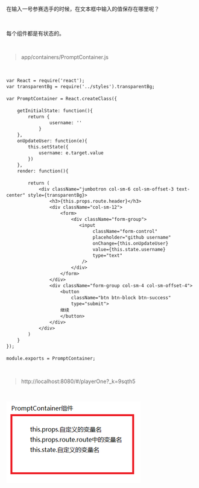在输入一号参赛选手的时候，在文本框中输入的值保存在哪里呢？

<br>

每个组件都是有状态的。

<br>

> app/containers/PromptContainer.js

<br>

	var React = require('react');
	var transparentBg = require('../styles').transparentBg;
	
	var PromptContainer = React.createClass({
	    
	    getInitialState: function(){
	        return {
	                username: ''
	            }
	    },
	    onUpdateUser: function(e){
	        this.setState({
	            username: e.target.value
	        })
	    },
	    render: function(){
	       
	        return (
	            <div className="jumbotron col-sm-6 col-sm-offset-3 text-center" style={transparentBg}>
	                <h3>{this.props.route.header}</h3>
	                <div className="col-sm-12">
	                    <form>
	                        <div className="form-group">
	                           <input 
	                                className="form-control"
	                                placeholder="github username"
	                                onChange={this.onUpdateUser}
	                                value={this.state.username}
	                                type="text"
	                            />
	                        </div>
	                    </form>
	                </div>
	                <div className="form-group col-sm-4 col-sm-offset-4">
	                    <button
	                        className="btn btn-block btn-success"
	                        type="submit">
	                    继续
	                    </button>
	                </div>
	            </div>
	        )
	    }
	});
	
	module.exports = PromptContainer;

<br>

> http://localhost:8080/#/playerOne?_k=9sqth5

<br>

![](./imgs/8.png)

